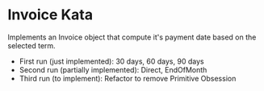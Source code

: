 # Invoice Kata

Implements an Invoice object that compute it's payment date based on the selected term.

- First run (just implemented): 30 days, 60 days, 90 days
- Second run (partially implemented): Direct, EndOfMonth
- Third run (to implement): Refactor to remove Primitive Obsession
